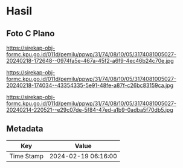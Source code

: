 # Hasil

## Foto C Plano

https://sirekap-obj-formc.kpu.go.id/011d/pemilu/ppwp/31/74/08/10/05/3174081005027-20240218-172648--0974fa5e-467a-45f2-a6f9-4ec46b24c70e.jpg

https://sirekap-obj-formc.kpu.go.id/011d/pemilu/ppwp/31/74/08/10/05/3174081005027-20240218-174034--43354335-5e91-48fe-a87f-c26bc83159ca.jpg

https://sirekap-obj-formc.kpu.go.id/011d/pemilu/ppwp/31/74/08/10/05/3174081005027-20240214-220521--e29c07de-5f84-47ed-a1b9-0adba5f70db5.jpg


## Metadata

| Key        | Value               |
| ---------- | ------------------- |
| Time Stamp | 2024-02-19 06:16:00 |



